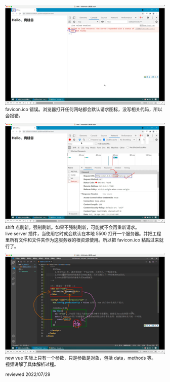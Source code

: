 ![](./img/2022-07-06-18-01-41.png)  
favicon.ico 错误。浏览器打开任何网站都会默认请求图标，没写相关代码，所以会报错。

![](./img/2022-07-06-18-05-13.png)
shift 点刷新，强制刷新。如果不强制刷新，可能就不会再重新请求。  
live server 插件，当使用它时就会默认在本地 5500 打开一个服务器。并把工程里所有文件和文件夹作为这服务器的根资源使用。所以把 favicon.ico 粘贴过来就行了。

![](./img/2022-07-06-18-22-27.png)  
new vue 实际上只有一个参数，只是参数是对象，包括 data，methods 等。  
视频讲解了具体解析过程。

reviewed 2022/07/29
